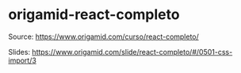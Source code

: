 # origamid-react-completo

Source: https://www.origamid.com/curso/react-completo/

Slides: https://www.origamid.com/slide/react-completo/#/0501-css-import/3
